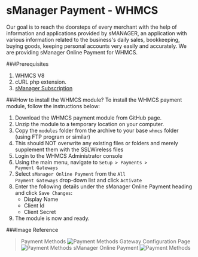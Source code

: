 # sManager Payment - WHMCS
Our goal is to reach the doorsteps of every merchant with the help of information and applications provided by sMANAGER, an application with various information related to the business's daily sales, bookkeeping, buying goods, keeping personal accounts very easily and accurately.
We are providing sManager Online Payment for WHMCS.

###Prerequisites
1. WHMCS V8
2. cURL php extension.
3. [sManager Subscription](https://play.google.com/store/apps/details?id=xyz.sheba.managerapp)

###How to install the WHMCS module?
To install the WHMCS payment module, follow the instructions below:

1. Download the WHMCS payment module from GitHub page.
2. Unzip the module to a temporary location on your computer.
3. Copy the <code>modules</code> folder from the archive to your base <code>whmcs</code> folder (using FTP program or similar)
4. This should NOT overwrite any existing files or folders and merely supplement them with the SSLWireless files
5. Login to the WHMCS Administrator console
6. Using the main menu, navigate to <code>Setup > Payments > Payment Gateways</code>
7. Select <code>sManager Online Payment</code> from the <code>All Payment Gateways</code> drop-down list and click <code>Activate</code>
8. Enter the following details under the sManager Online Payment heading and click <code>Save Changes</code>:
   - Display Name
   - Client Id
   - Client Secret
9. The module is now and ready.

###Image Reference
> Payment Methods
> <img src="https://raw.githubusercontent.com/smanager-technology/sManager-WHMCS/raw/master/images/payment_methods.png" alt="Payment Methods" />
> Gateway Configuration Page
> <img src="https://raw.githubusercontent.com/smanager-technology/sManager-WHMCS/raw/master/images/Gatway_Configuration_Page.png" alt="Payment Methods" />
> sManager Online Payment
> <img src="https://raw.githubusercontent.com/smanager-technology/sManager-WHMCS/raw/master/images/sManager_online_payment.png" alt="Payment Methods" />